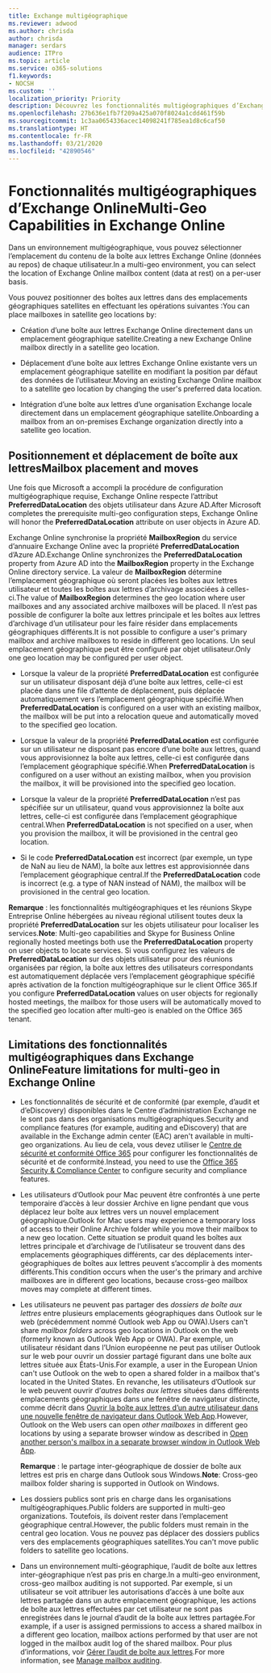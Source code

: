 ```yaml
---
title: Exchange multigéographique
ms.reviewer: adwood
ms.author: chrisda
author: chrisda
manager: serdars
audience: ITPro
ms.topic: article
ms.service: o365-solutions
f1.keywords:
- NOCSH
ms.custom: ''
localization_priority: Priority
description: Découvrez les fonctionnalités multigéographiques d’Exchange Online.
ms.openlocfilehash: 27b636e1fb7f209a425a070f8024a1cdd461f59b
ms.sourcegitcommit: 1c3aa0654336acec14098241f785ea1d8c6caf50
ms.translationtype: HT
ms.contentlocale: fr-FR
ms.lasthandoff: 03/21/2020
ms.locfileid: "42890546"
---
```

# <a name="multi-geo-capabilities-in-exchange-online"></a><span data-ttu-id="7ab67-103">Fonctionnalités multigéographiques d’Exchange Online</span><span class="sxs-lookup"><span data-stu-id="7ab67-103">Multi-Geo Capabilities in Exchange Online</span></span>

<span data-ttu-id="7ab67-104">Dans un environnement multigéographique, vous pouvez sélectionner l’emplacement du contenu de la boîte aux lettres Exchange Online (données au repos) de chaque utilisateur.</span><span class="sxs-lookup"><span data-stu-id="7ab67-104">In a multi-geo environment, you can select the location of Exchange Online mailbox content (data at rest) on a per-user basis.</span></span>

<span data-ttu-id="7ab67-105">Vous pouvez positionner des boîtes aux lettres dans des emplacements géographiques satellites en effectuant les opérations suivantes :</span><span class="sxs-lookup"><span data-stu-id="7ab67-105">You can place mailboxes in satellite geo locations by:</span></span>

- <span data-ttu-id="7ab67-106">Création d’une boîte aux lettres Exchange Online directement dans un emplacement géographique satellite.</span><span class="sxs-lookup"><span data-stu-id="7ab67-106">Creating a new Exchange Online mailbox directly in a satellite geo location.</span></span>

- <span data-ttu-id="7ab67-107">Déplacement d’une boîte aux lettres Exchange Online existante vers un emplacement géographique satellite en modifiant la position par défaut des données de l’utilisateur.</span><span class="sxs-lookup"><span data-stu-id="7ab67-107">Moving an existing Exchange Online mailbox to a satellite geo location by changing the user's preferred data location.</span></span>

- <span data-ttu-id="7ab67-108">Intégration d’une boîte aux lettres d’une organisation Exchange locale directement dans un emplacement géographique satellite.</span><span class="sxs-lookup"><span data-stu-id="7ab67-108">Onboarding a mailbox from an on-premises Exchange organization directly into a satellite geo location.</span></span>

## <a name="mailbox-placement-and-moves"></a><span data-ttu-id="7ab67-109">Positionnement et déplacement de boîte aux lettres</span><span class="sxs-lookup"><span data-stu-id="7ab67-109">Mailbox placement and moves</span></span>

<span data-ttu-id="7ab67-110">Une fois que Microsoft a accompli la procédure de configuration multigéographique requise, Exchange Online respecte l’attribut **PreferredDataLocation** des objets utilisateur dans Azure AD.</span><span class="sxs-lookup"><span data-stu-id="7ab67-110">After Microsoft completes the prerequisite multi-geo configuration steps, Exchange Online will honor the **PreferredDataLocation** attribute on user objects in Azure AD.</span></span>

<span data-ttu-id="7ab67-111">Exchange Online synchronise la propriété **MailboxRegion** du service d’annuaire Exchange Online avec la propriété **PreferredDataLocation** d’Azure AD.</span><span class="sxs-lookup"><span data-stu-id="7ab67-111">Exchange Online synchronizes the **PreferredDataLocation** property from Azure AD into the **MailboxRegion** property in the Exchange Online directory service.</span></span> <span data-ttu-id="7ab67-112">La valeur de **MailboxRegion** détermine l’emplacement géographique où seront placées les boîtes aux lettres utilisateur et toutes les boîtes aux lettres d’archivage associées à celles-ci.</span><span class="sxs-lookup"><span data-stu-id="7ab67-112">The value of **MailboxRegion** determines the geo location where user mailboxes and any associated archive mailboxes will be placed.</span></span> <span data-ttu-id="7ab67-113">Il n’est pas possible de configurer la boîte aux lettres principale et les boîtes aux lettres d’archivage d’un utilisateur pour les faire résider dans emplacements géographiques différents.</span><span class="sxs-lookup"><span data-stu-id="7ab67-113">It is not possible to configure a user's primary mailbox and archive mailboxes to reside in different geo locations.</span></span> <span data-ttu-id="7ab67-114">Un seul emplacement géographique peut être configuré par objet utilisateur.</span><span class="sxs-lookup"><span data-stu-id="7ab67-114">Only one geo location may be configured per user object.</span></span>

- <span data-ttu-id="7ab67-115">Lorsque la valeur de la propriété **PreferredDataLocation** est configurée sur un utilisateur disposant déjà d’une boîte aux lettres, celle-ci est placée dans une file d’attente de déplacement, puis déplacée automatiquement vers l’emplacement géographique spécifié.</span><span class="sxs-lookup"><span data-stu-id="7ab67-115">When **PreferredDataLocation** is configured on a user with an existing mailbox, the mailbox will be put into a relocation queue and automatically moved to the specified geo location.</span></span>

- <span data-ttu-id="7ab67-116">Lorsque la valeur de la propriété **PreferredDataLocation** est configurée sur un utilisateur ne disposant pas encore d’une boîte aux lettres, quand vous approvisionnez la boîte aux lettres, celle-ci est configurée dans l’emplacement géographique spécifié.</span><span class="sxs-lookup"><span data-stu-id="7ab67-116">When **PreferredDataLocation** is configured on a user without an existing mailbox, when you provision the mailbox, it will be provisioned into the specified geo location.</span></span>

- <span data-ttu-id="7ab67-117">Lorsque la valeur de la propriété **PreferredDataLocation** n’est pas spécifiée sur un utilisateur, quand vous approvisionnez la boîte aux lettres, celle-ci est configurée dans l’emplacement géographique central.</span><span class="sxs-lookup"><span data-stu-id="7ab67-117">When **PreferredDataLocation** is not specified on a user, when you provision the mailbox, it will be provisioned in the central geo location.</span></span>

- <span data-ttu-id="7ab67-118">Si le code **PreferredDataLocation** est incorrect (par exemple, un type de NaN au lieu de NAM), la boîte aux lettres est approvisionnée dans l’emplacement géographique central.</span><span class="sxs-lookup"><span data-stu-id="7ab67-118">If the **PreferredDataLocation** code is incorrect (e.g. a type of NAN instead of NAM), the mailbox will be provisioned in the central geo location.</span></span>

<span data-ttu-id="7ab67-119">**Remarque** : les fonctionnalités multigéographiques et les réunions Skype Entreprise Online hébergées au niveau régional utilisent toutes deux la propriété **PreferredDataLocation** sur les objets utilisateur pour localiser les services.</span><span class="sxs-lookup"><span data-stu-id="7ab67-119">**Note**: Multi-geo capabilities and Skype for Business Online regionally hosted meetings both use the **PreferredDataLocation** property on user objects to locate services.</span></span> <span data-ttu-id="7ab67-120">Si vous configurez les valeurs de **PreferredDataLocation** sur des objets utilisateur pour des réunions organisées par région, la boîte aux lettres des utilisateurs correspondants est automatiquement déplacée vers l’emplacement géographique spécifié après activation de la fonction multigéographique sur le client Office 365.</span><span class="sxs-lookup"><span data-stu-id="7ab67-120">If you configure **PreferredDataLocation** values on user objects for regionally hosted meetings, the mailbox for those users will be automatically moved to the specified geo location after multi-geo is enabled on the Office 365 tenant.</span></span>

## <a name="feature-limitations-for-multi-geo-in-exchange-online"></a><span data-ttu-id="7ab67-121">Limitations des fonctionnalités multigéographiques dans Exchange Online</span><span class="sxs-lookup"><span data-stu-id="7ab67-121">Feature limitations for multi-geo in Exchange Online</span></span>

- <span data-ttu-id="7ab67-122">Les fonctionnalités de sécurité et de conformité (par exemple, d’audit et d’eDiscovery) disponibles dans le Centre d’administration Exchange ne le sont pas dans des organisations multigéographiques.</span><span class="sxs-lookup"><span data-stu-id="7ab67-122">Security and compliance features (for example, auditing and eDiscovery) that are available in the Exchange admin center (EAC) aren't available in multi-geo organizations.</span></span> <span data-ttu-id="7ab67-123">Au lieu de cela, vous devez utiliser le [Centre de sécurité et conformité Office 365](https://support.office.com/article/7e696a40-b86b-4a20-afcc-559218b7b1b8) pour configurer les fonctionnalités de sécurité et de conformité.</span><span class="sxs-lookup"><span data-stu-id="7ab67-123">Instead, you need to use the [Office 365 Security & Compliance Center](https://support.office.com/article/7e696a40-b86b-4a20-afcc-559218b7b1b8) to configure security and compliance features.</span></span>

- <span data-ttu-id="7ab67-124">Les utilisateurs d’Outlook pour Mac peuvent être confrontés à une perte temporaire d’accès à leur dossier Archive en ligne pendant que vous déplacez leur boîte aux lettres vers un nouvel emplacement géographique.</span><span class="sxs-lookup"><span data-stu-id="7ab67-124">Outlook for Mac users may experience a temporary loss of access to their Online Archive folder while you move their mailbox to a new geo location.</span></span> <span data-ttu-id="7ab67-125">Cette situation se produit quand les boîtes aux lettres principale et d’archivage de l’utilisateur se trouvent dans des emplacements géographiques différents, car des déplacements inter-géographiques de boîtes aux lettres peuvent s’accomplir à des moments différents.</span><span class="sxs-lookup"><span data-stu-id="7ab67-125">This condition occurs when the user's the primary and archive mailboxes are in different geo locations, because cross-geo mailbox moves may complete at different times.</span></span>

- <span data-ttu-id="7ab67-126">Les utilisateurs ne peuvent pas partager des *dossiers de boîte aux lettres* entre plusieurs emplacements géographiques dans Outlook sur le web (précédemment nommé Outlook web App ou OWA).</span><span class="sxs-lookup"><span data-stu-id="7ab67-126">Users can't share *mailbox folders* across geo locations in Outlook on the web (formerly known as Outlook Web App or OWA).</span></span> <span data-ttu-id="7ab67-127">Par exemple, un utilisateur résidant dans l’Union européenne ne peut pas utiliser Outlook sur le web pour ouvrir un dossier partagé figurant dans une boîte aux lettres située aux États-Unis.</span><span class="sxs-lookup"><span data-stu-id="7ab67-127">For example, a user in the European Union can't use Outlook on the web to open a shared folder in a mailbox that's located in the United States.</span></span> <span data-ttu-id="7ab67-128">En revanche, les utilisateurs d’Outlook sur le web peuvent ouvrir d’*autres boîtes aux lettres* situées dans différents emplacements géographiques dans une fenêtre de navigateur distincte, comme décrit dans [Ouvrir la boîte aux lettres d’un autre utilisateur dans une nouvelle fenêtre de navigateur dans Outlook Web App](https://support.office.com/article/A909AD30-E413-40B5-A487-0EA70B763081#__toc372210362).</span><span class="sxs-lookup"><span data-stu-id="7ab67-128">However, Outlook on the Web users can open *other mailboxes* in different geo locations by using a separate browser window as described in [Open another person's mailbox in a separate browser window in Outlook Web App](https://support.office.com/article/A909AD30-E413-40B5-A487-0EA70B763081#__toc372210362).</span></span>

  <span data-ttu-id="7ab67-129">**Remarque** : le partage inter-géographique de dossier de boîte aux lettres est pris en charge dans Outlook sous Windows.</span><span class="sxs-lookup"><span data-stu-id="7ab67-129">**Note**: Cross-geo mailbox folder sharing is supported in Outlook on Windows.</span></span>

- <span data-ttu-id="7ab67-130">Les dossiers publics sont pris en charge dans les organisations multigéographiques.</span><span class="sxs-lookup"><span data-stu-id="7ab67-130">Public folders are supported in multi-geo organizations.</span></span> <span data-ttu-id="7ab67-131">Toutefois, ils doivent rester dans l’emplacement géographique central.</span><span class="sxs-lookup"><span data-stu-id="7ab67-131">However, the public folders must remain in the central geo location.</span></span> <span data-ttu-id="7ab67-132">Vous ne pouvez pas déplacer des dossiers publics vers des emplacements géographiques satellites.</span><span class="sxs-lookup"><span data-stu-id="7ab67-132">You can't move public folders to satellite geo locations.</span></span>

- <span data-ttu-id="7ab67-133">Dans un environnement multi-géographique, l’audit de boîte aux lettres inter-géographique n’est pas pris en charge.</span><span class="sxs-lookup"><span data-stu-id="7ab67-133">In a multi-geo environment, cross-geo mailbox auditing is not supported.</span></span> <span data-ttu-id="7ab67-134">Par exemple, si un utilisateur se voit attribuer les autorisations d’accès à une boîte aux lettres partagée dans un autre emplacement géographique, les actions de boîte aux lettres effectuées par cet utilisateur ne sont pas enregistrées dans le journal d’audit de la boîte aux lettres partagée.</span><span class="sxs-lookup"><span data-stu-id="7ab67-134">For example, if a user is assigned permissions to access a shared mailbox in a different geo location, mailbox actions performed by that user are not logged in the mailbox audit log of the shared mailbox.</span></span> <span data-ttu-id="7ab67-135">Pour plus d’informations, voir [Gérer l’audit de boîte aux lettres](https://docs.microsoft.com/microsoft-365/compliance/enable-mailbox-auditing?view=o365-worldwide).</span><span class="sxs-lookup"><span data-stu-id="7ab67-135">For more information, see [Manage mailbox auditing](https://docs.microsoft.com/microsoft-365/compliance/enable-mailbox-auditing?view=o365-worldwide).</span></span>
